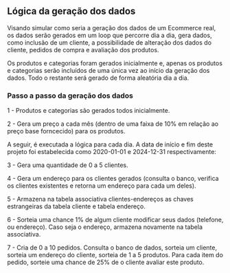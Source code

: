 
## Lógica da geração dos dados

Visando simular como seria a geração dos dados de um Ecommerce real, os dados serão gerados em um loop que percorre dia a dia, gera dados, como inclusão de um cliente, a possibilidade de alteração dos dados do cliente, pedidos de compra e avaliação dos produtos.

Os produtos e categorias foram gerados inicialmente e, apenas os produtos e categorias serão incluídos de uma única vez ao início da geração dos dados. Todo o restante será gerado de forma aleatória dia a dia.

### Passo a passo da geração dos dados

1 - Produtos e categorias são gerados todos inicialmente.

2 - Gera um preço a cada mês (dentro de uma faixa de 10% em relação ao preço base forncecido) para os produtos.

A seguir, é executada a lógica para cada dia. A data de início e fim deste projeto foi estabelecida como 2020-01-01 e 2024-12-31 respectivamente:

3 - Gera uma quantidade de 0 a 5 clientes.

4 - Gera um endereço para os clientes gerados (consulta o banco, verifica os clientes existentes e retorna um endereço para cada um deles).

5 - Armazena na tabela associativa clientes-endereços as chaves estrangeiras da tabela cliente e tabela endereço.

6 - Sorteia uma chance 1% de algum cliente modificar seus dados (telefone, ou endereço). Caso seja o endereço, armazena novamente na tabela associativa.

7 - Cria de 0 a 10 pedidos. Consulta o banco de dados, sorteia um cliente, sorteia um endereço do cliente, sorteia de 1 a 5 produtos. Para cada item do pedido, sorteie uma chance de 25% de o cliente avaliar este produto.